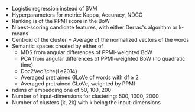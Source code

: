 * Logistic regression instead of SVM
* Hyperparameters for metric: Kappa, Accuracy, NDCG
* Ranking is of the PPMI score in the BoW
* N best-scoring candidate features, with either Derrac's algorithm or k-means
* Centroid of the cluster = Average of the normalized vectors of the words
* Semantic spaces created by either of
	* MDS from angular differences of PPMI-weighted BoW
	* PCA from angular differences of PPMI-weighted BoW (no quadratic time)
	* Doc2Vec \cite{Le2014}
	* Averaged pretrained GLoVe of words with df $\geq$ 2 
	* Averaged pretrained GLoVe, weighted by PPMI
* ndims of embedding one of 50, 100, 200 
* Number of input-dimensions for clustering: 500, 1000, 2000
* Number of clusters {k, 2k} with k being the input-dimensions